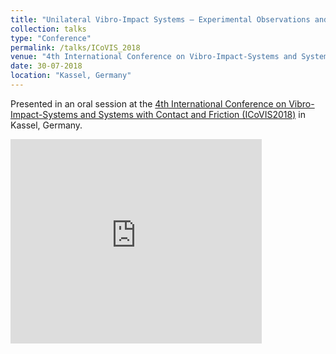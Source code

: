 ```yaml
---
title: "Unilateral Vibro-Impact Systems – Experimental Observations and Theoretical Predictions using the Coefficient of Restitution"
collection: talks
type: "Conference"
permalink: /talks/ICoVIS_2018
venue: "4th International Conference on Vibro-Impact-Systems and Systems with Contact and Friction – ICoVIS"
date: 30-07-2018
location: "Kassel, Germany"
---
```


Presented in an oral session at the [4th International Conference on Vibro-Impact-Systems and Systems with Contact and Friction (ICoVIS2018)](http://www.itm.kit.edu/icovis2018/88.php) in Kassel, Germany.

<style>
    .responsive-wrap iframe{ max-width: 100%;}
</style>

<div class="responsive-wrap">
    <iframe src="https://onedrive.live.com/embed?cid=B7FE94897B491732&resid=B7FE94897B491732%21768&authkey=AMHcEODJNTmMTHQ&em=2" width="402" height="327" frameborder="0" scrolling="no" allowfullscreen="true" mozallowfullscreen="true" webkitallowfullscreen="true"></iframe>    
</div>
